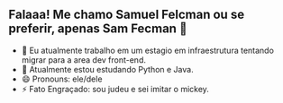 ## Falaaa! Me chamo Samuel Felcman ou se preferir, apenas Sam Fecman 👋

- 🔭 Eu atualmente trabalho em um estagio em infraestrutura tentando migrar para a area dev front-end.
- 🌱 Atualmente estou estudando Python e Java.
- 😄 Pronouns: ele/dele
- ⚡ Fato Engraçado: sou judeu e sei imitar o mickey.
  <div> 
     <a href="https://github.com/samfelcman">
